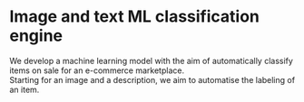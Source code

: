 # Image and text ML classification engine 
We develop a machine learning model with the aim of automatically classify items on sale for an e-commerce marketplace.  
Starting for an image and a description, we aim to automatise the labeling of an item. 
